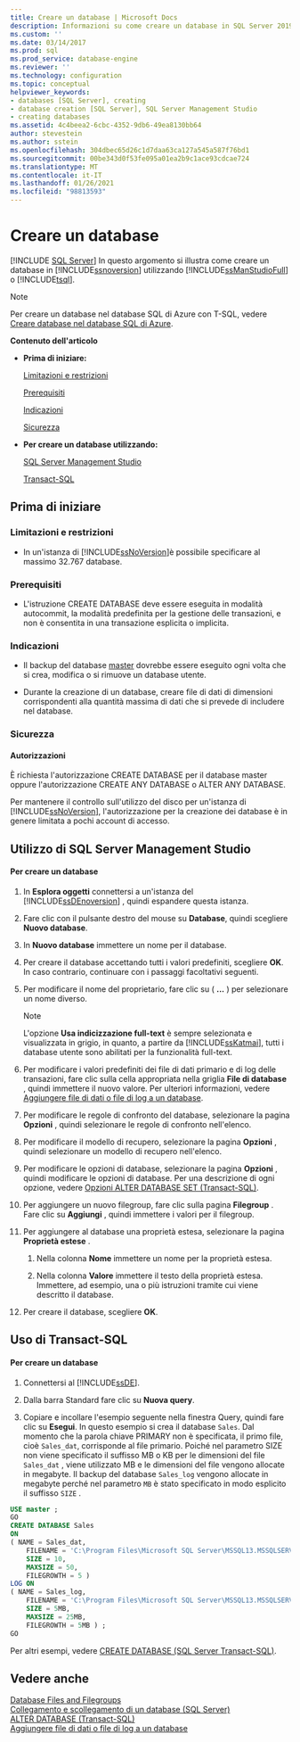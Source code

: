 ```yaml
---
title: Creare un database | Microsoft Docs
description: Informazioni su come creare un database in SQL Server 2019 usando SQL Server Management Studio o Transact-SQL. Visualizzare le raccomandazioni per la procedura.
ms.custom: ''
ms.date: 03/14/2017
ms.prod: sql
ms.prod_service: database-engine
ms.reviewer: ''
ms.technology: configuration
ms.topic: conceptual
helpviewer_keywords:
- databases [SQL Server], creating
- database creation [SQL Server], SQL Server Management Studio
- creating databases
ms.assetid: 4c4beea2-6cbc-4352-9db6-49ea8130bb64
author: stevestein
ms.author: sstein
ms.openlocfilehash: 304dbec65d26c1d7daa63ca127a545a587f76bd1
ms.sourcegitcommit: 00be343d0f53fe095a01ea2b9c1ace93cdcae724
ms.translationtype: MT
ms.contentlocale: it-IT
ms.lasthandoff: 01/26/2021
ms.locfileid: "98813593"
---
```

# <a name="create-a-database"></a>Creare un database
 [!INCLUDE [SQL Server](../../includes/applies-to-version/sqlserver.md)]
  In questo argomento si illustra come creare un database in [!INCLUDE[ssnoversion](../../includes/ssnoversion-md.md)] utilizzando [!INCLUDE[ssManStudioFull](../../includes/ssmanstudiofull-md.md)] o [!INCLUDE[tsql](../../includes/tsql-md.md)].  

> [!NOTE]
> Per creare un database nel database SQL di Azure con T-SQL, vedere [Creare database nel database SQL di Azure](../../t-sql/statements/create-database-transact-sql.md).
  
 **Contenuto dell'articolo**  
  
-   **Prima di iniziare:**  
  
     [Limitazioni e restrizioni](#Restrictions)  
  
     [Prerequisiti](#Prerequisites)  
  
     [Indicazioni](#Recommendations)  
  
     [Sicurezza](#Security)  
  
-   **Per creare un database utilizzando:**  
  
     [SQL Server Management Studio](#SSMSProcedure)  
  
     [Transact-SQL](#TsqlProcedure)  
  
##  <a name="before-you-begin"></a><a name="BeforeYouBegin"></a> Prima di iniziare  
  
###  <a name="limitations-and-restrictions"></a><a name="Restrictions"></a> Limitazioni e restrizioni  
  
-   In un'istanza di [!INCLUDE[ssNoVersion](../../includes/ssnoversion-md.md)]è possibile specificare al massimo 32.767 database.  
  
###  <a name="prerequisites"></a><a name="Prerequisites"></a> Prerequisiti  
  
-   L'istruzione CREATE DATABASE deve essere eseguita in modalità autocommit, la modalità predefinita per la gestione delle transazioni, e non è consentita in una transazione esplicita o implicita.  
  
###  <a name="recommendations"></a><a name="Recommendations"></a> Indicazioni  
  
-   Il backup del database [master](../../relational-databases/databases/master-database.md) dovrebbe essere eseguito ogni volta che si crea, modifica o si rimuove un database utente.  
  
-   Durante la creazione di un database, creare file di dati di dimensioni corrispondenti alla quantità massima di dati che si prevede di includere nel database.  
  
###  <a name="security"></a><a name="Security"></a> Sicurezza  
  
####  <a name="permissions"></a><a name="Permissions"></a> Autorizzazioni  
 È richiesta l'autorizzazione CREATE DATABASE per il database master oppure l'autorizzazione CREATE ANY DATABASE o ALTER ANY DATABASE.  
  
 Per mantenere il controllo sull'utilizzo del disco per un'istanza di [!INCLUDE[ssNoVersion](../../includes/ssnoversion-md.md)], l'autorizzazione per la creazione dei database è in genere limitata a pochi account di accesso.  
  
##  <a name="using-sql-server-management-studio"></a><a name="SSMSProcedure"></a> Utilizzo di SQL Server Management Studio  
  
#### <a name="to-create-a-database"></a>Per creare un database  
  
1.  In **Esplora oggetti** connettersi a un'istanza del [!INCLUDE[ssDEnoversion](../../includes/ssdenoversion-md.md)] , quindi espandere questa istanza.  
  
2.  Fare clic con il pulsante destro del mouse su **Database**, quindi scegliere **Nuovo database**.  
  
3.  In **Nuovo database** immettere un nome per il database.  
  
4.  Per creare il database accettando tutti i valori predefiniti, scegliere **OK**. In caso contrario, continuare con i passaggi facoltativi seguenti.  
  
5.  Per modificare il nome del proprietario, fare clic su ( **...** ) per selezionare un nome diverso.  
  
    > [!NOTE]  
    >  L'opzione **Usa indicizzazione full-text** è sempre selezionata e visualizzata in grigio, in quanto, a partire da [!INCLUDE[ssKatmai](../../includes/sskatmai-md.md)], tutti i database utente sono abilitati per la funzionalità full-text.  
  
6.  Per modificare i valori predefiniti dei file di dati primario e di log delle transazioni, fare clic sulla cella appropriata nella griglia **File di database** , quindi immettere il nuovo valore. Per ulteriori informazioni, vedere [Aggiungere file di dati o file di log a un database](../../relational-databases/databases/add-data-or-log-files-to-a-database.md).  
  
7.  Per modificare le regole di confronto del database, selezionare la pagina **Opzioni** , quindi selezionare le regole di confronto nell'elenco.  
  
8.  Per modificare il modello di recupero, selezionare la pagina **Opzioni** , quindi selezionare un modello di recupero nell'elenco.  
  
9. Per modificare le opzioni di database, selezionare la pagina **Opzioni** , quindi modificare le opzioni di database. Per una descrizione di ogni opzione, vedere [Opzioni ALTER DATABASE SET &#40;Transact-SQL&#41;](../../t-sql/statements/alter-database-transact-sql-set-options.md).  
  
10. Per aggiungere un nuovo filegroup, fare clic sulla pagina **Filegroup** . Fare clic su **Aggiungi** , quindi immettere i valori per il filegroup.  
  
11. Per aggiungere al database una proprietà estesa, selezionare la pagina **Proprietà estese** .  
  
    1.  Nella colonna **Nome** immettere un nome per la proprietà estesa.  
  
    2.  Nella colonna **Valore** immettere il testo della proprietà estesa. Immettere, ad esempio, una o più istruzioni tramite cui viene descritto il database.  
  
12. Per creare il database, scegliere **OK**.  
  
##  <a name="using-transact-sql"></a><a name="TsqlProcedure"></a> Uso di Transact-SQL  
  
#### <a name="to-create-a-database"></a>Per creare un database  
  
1.  Connettersi al [!INCLUDE[ssDE](../../includes/ssde-md.md)].  
  
2.  Dalla barra Standard fare clic su **Nuova query**.  
  
3.  Copiare e incollare l'esempio seguente nella finestra Query, quindi fare clic su **Esegui**. In questo esempio si crea il database `Sales`. Dal momento che la parola chiave PRIMARY non è specificata, il primo file, cioè `Sales_dat`, corrisponde al file primario. Poiché nel parametro SIZE non viene specificato il suffisso MB o KB per le dimensioni del file `Sales_dat` , viene utilizzato MB e le dimensioni del file vengono allocate in megabyte. Il backup del database `Sales_log` vengono allocate in megabyte perché nel parametro `MB` è stato specificato in modo esplicito il suffisso `SIZE` .  
  
```sql  
USE master ;  
GO  
CREATE DATABASE Sales  
ON   
( NAME = Sales_dat,  
    FILENAME = 'C:\Program Files\Microsoft SQL Server\MSSQL13.MSSQLSERVER\MSSQL\DATA\saledat.mdf',  
    SIZE = 10,  
    MAXSIZE = 50,  
    FILEGROWTH = 5 )  
LOG ON  
( NAME = Sales_log,  
    FILENAME = 'C:\Program Files\Microsoft SQL Server\MSSQL13.MSSQLSERVER\MSSQL\DATA\salelog.ldf',  
    SIZE = 5MB,  
    MAXSIZE = 25MB,  
    FILEGROWTH = 5MB ) ;  
GO  
```  
  
 Per altri esempi, vedere [CREATE DATABASE &#40;SQL Server Transact-SQL&#41;](../../t-sql/statements/create-database-transact-sql.md).  
  
## <a name="see-also"></a>Vedere anche  
 [Database Files and Filegroups](../../relational-databases/databases/database-files-and-filegroups.md)   
 [Collegamento e scollegamento di un database &#40;SQL Server&#41;](../../relational-databases/databases/database-detach-and-attach-sql-server.md)   
 [ALTER DATABASE &#40;Transact-SQL&#41;](../../t-sql/statements/alter-database-transact-sql.md)   
 [Aggiungere file di dati o file di log a un database](../../relational-databases/databases/add-data-or-log-files-to-a-database.md)  
  

